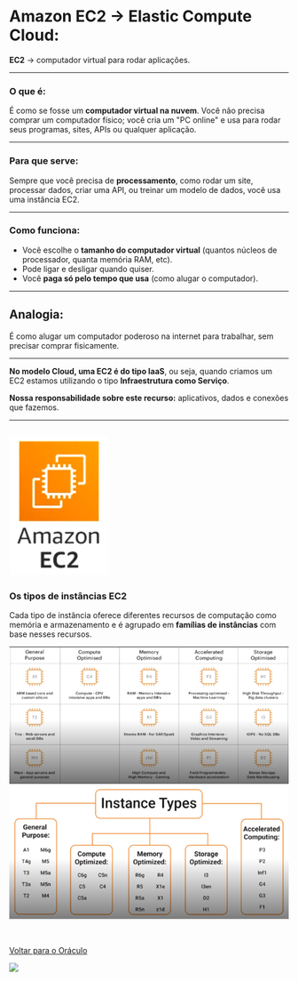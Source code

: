 # Amazon EC2 -> Elastic Compute Cloud:

**EC2** → computador virtual para rodar aplicações.

---

### **O que é:**  
É como se fosse um **computador virtual na nuvem**. Você não precisa comprar um computador físico; você cria um "PC online" e usa para rodar seus programas, sites, APIs ou qualquer aplicação.

---

### **Para que serve:**  
Sempre que você precisa de **processamento**, como rodar um site, processar dados, criar uma API, ou treinar um modelo de dados, você usa uma instância EC2.

---

### **Como funciona:**

- Você escolhe o **tamanho do computador virtual** (quantos núcleos de processador, quanta memória RAM, etc).  
- Pode ligar e desligar quando quiser.  
- Você **paga só pelo tempo que usa** (como alugar o computador).

---

##  **Analogia:**  
É como alugar um computador poderoso na internet para trabalhar, sem precisar comprar fisicamente.

---

**No modelo Cloud, uma EC2 é do tipo IaaS**, ou seja, quando criamos um EC2 estamos utilizando o tipo **Infraestrutura como Serviço**.

**Nossa responsabilidade sobre este recurso:** aplicativos, dados e conexões que fazemos.

---
![alt text](.img/iconEC2.png)
---

### **Os tipos de instâncias EC2**  
Cada tipo de instância oferece diferentes recursos de computação como memória e armazenamento e é agrupado em **famílias de instâncias** com base nesses recursos.

![alt text](.img/tiposDeInstancias.png) 
![alt text](.img/InstanceTypes.png)

<br>

[Voltar para o Oráculo](../../Oracle/Oráculo.md)
<p align="left">
  <img src="https://media0.giphy.com/media/v1.Y2lkPTc5MGI3NjExNHl6NXVoZ2hjZnkxYTNndHdjczdzYm5laW1tc3phMTc4ZjNwZXpkciZlcD12MV9pbnRlcm5hbF9naWZfYnlfaWQmY3Q9Zw/MgkBTmxt18lGg/giphy.gif" width="159"/>
</p>
